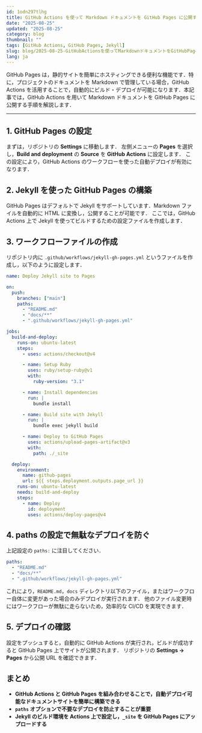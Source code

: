 ```yaml
---
id: 1odn297tlhg
title: GitHub Actions を使って Markdown ドキュメントを GitHub Pages に公開する手順
date: "2025-08-25"
updated: "2025-08-25"
category: blog
thumbnail: ""
tags: [GitHub Actions, GitHub Pages, Jekyll]
slug: blog/2025-08-25-GitHubActionsを使ってMarkdownドキュメントをGitHubPagesに公開する手順
lang: ja
---
```


GitHub Pages は，静的サイトを簡単にホスティングできる便利な機能です．特に，プロジェクトのドキュメントを Markdown で管理している場合，GitHub Actions を活用することで，自動的にビルド・デプロイが可能になります．本記事では，GitHub Actions を用いて Markdown ドキュメントを GitHub Pages に公開する手順を解説します．

---

## 1. GitHub Pages の設定

まずは，リポジトリの **Settings** に移動します．
左側メニューの **Pages** を選択し，**Build and deployment** の **Source** を **GitHub Actions** に設定します．
この設定により，GitHub Actions のワークフローを使った自動デプロイが有効になります．

## 2. Jekyll を使った GitHub Pages の構築

GitHub Pages はデフォルトで Jekyll をサポートしています．Markdown ファイルを自動的に HTML に変換し，公開することが可能です．
ここでは，GitHub Actions 上で Jekyll を使ってビルドするための設定ファイルを作成します．

## 3. ワークフローファイルの作成

リポジトリ内に `.github/workflows/jekyll-gh-pages.yml` というファイルを作成し，以下のように設定します．

```yaml
name: Deploy Jekyll site to Pages

on:
  push:
    branches: ["main"]
    paths:
      - "README.md"
      - "docs/**"
      - ".github/workflows/jekyll-gh-pages.yml"

jobs:
  build-and-deploy:
    runs-on: ubuntu-latest
    steps:
      - uses: actions/checkout@v4

      - name: Setup Ruby
        uses: ruby/setup-ruby@v1
        with:
          ruby-version: "3.1"

      - name: Install dependencies
        run: |
          bundle install

      - name: Build site with Jekyll
        run: |
          bundle exec jekyll build

      - name: Deploy to GitHub Pages
        uses: actions/upload-pages-artifact@v3
        with:
          path: ./_site

  deploy:
    environment:
      name: github-pages
      url: ${{ steps.deployment.outputs.page_url }}
    runs-on: ubuntu-latest
    needs: build-and-deploy
    steps:
      - name: Deploy
        id: deployment
        uses: actions/deploy-pages@v4
```

## 4. paths の設定で無駄なデプロイを防ぐ

上記設定の `paths:` に注目してください．

```yaml
paths:
  - "README.md"
  - "docs/**"
  - ".github/workflows/jekyll-gh-pages.yml"
```

これにより，`README.md`，`docs` ディレクトリ以下のファイル，またはワークフロー自体に変更があった場合のみデプロイが実行されます．
他のファイル変更時にはワークフローが無駄に走らないため，効率的な CI/CD を実現できます．

## 5. デプロイの確認

設定をプッシュすると，自動的に GitHub Actions が実行され，ビルドが成功すると GitHub Pages 上でサイトが公開されます．
リポジトリの **Settings → Pages** から公開 URL を確認できます．

## まとめ

- **GitHub Actions と GitHub Pages を組み合わせることで，自動デプロイ可能なドキュメントサイトを簡単に構築できる**
- **`paths` オプションで不要なデプロイを防止することが重要**
- **Jekyll のビルド環境を Actions 上で設定し，`_site` を GitHub Pages にアップロードする**
